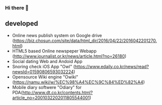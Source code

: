 ### Hi there 👋

## developed
- Online news publish system on Google drive (https://biz.chosun.com/site/data/html_dir/2016/04/22/2016042201270.html)
- HTML5 based Online newspeper Webapp (http://www.journalist.or.kr/news/article.html?no=26180)
- Social dating Web and Andoid App
- Snoring check iOS App "Owl" (https://www.edaily.co.kr/news/read?newsId=01590806593032224)
- Opensource Wiki engine "Owiki"(https://namu.wiki/w/%EC%98%A4%EC%9C%84%ED%82%A4)
- Mobile diary softwere "Odiary" for PDA(http://www.dt.co.kr/contents.html?article_no=2001032202011805544001)

<!--
**jungyoun/jungyoun** is a ✨ _special_ ✨ repository because its `README.md` (this file) appears on your GitHub profile.

Here are some ideas to get you started:

- 🔭 I’m currently working on ...
- 🌱 I’m currently learning ...
- 👯 I’m looking to collaborate on ...
- 🤔 I’m looking for help with ...
- 💬 Ask me about ...
- 📫 How to reach me: ...
- 😄 Pronouns: ...
- ⚡ Fun fact: ...
-->
